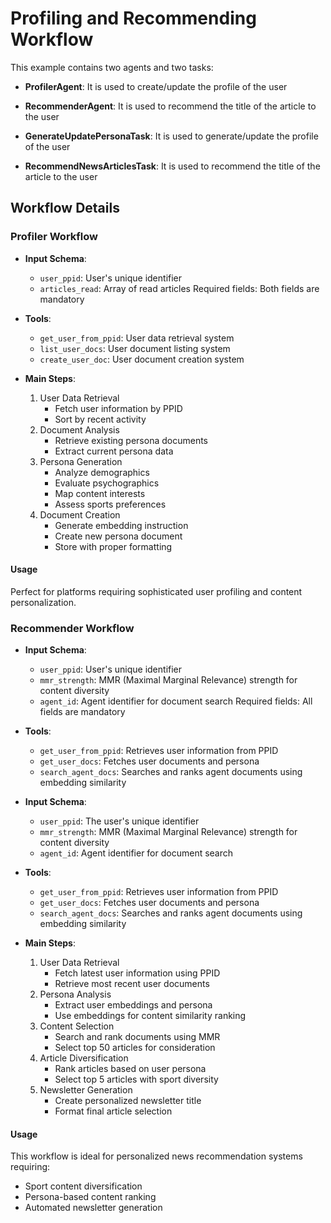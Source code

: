 # Profiling and Recommending Workflow

This example contains two agents and two tasks:

- **ProfilerAgent**: It is used to create/update the profile of the user
- **RecommenderAgent**: It is used to recommend the title of the article to the user

- **GenerateUpdatePersonaTask**: It is used to generate/update the profile of the user
- **RecommendNewsArticlesTask**: It is used to recommend the title of the article to the user

## Workflow Details

### Profiler Workflow

- **Input Schema**:
  - `user_ppid`: User's unique identifier
  - `articles_read`: Array of read articles
  Required fields: Both fields are mandatory

- **Tools**:
  - `get_user_from_ppid`: User data retrieval system
  - `list_user_docs`: User document listing system
  - `create_user_doc`: User document creation system

- **Main Steps**:
  1. User Data Retrieval
     - Fetch user information by PPID
     - Sort by recent activity
  2. Document Analysis
     - Retrieve existing persona documents
     - Extract current persona data
  3. Persona Generation
     - Analyze demographics
     - Evaluate psychographics
     - Map content interests
     - Assess sports preferences
  4. Document Creation
     - Generate embedding instruction
     - Create new persona document
     - Store with proper formatting

#### Usage

Perfect for platforms requiring sophisticated user profiling and content personalization.

### Recommender Workflow

- **Input Schema**:
  - `user_ppid`: User's unique identifier
  - `mmr_strength`: MMR (Maximal Marginal Relevance) strength for content diversity
  - `agent_id`: Agent identifier for document search
  Required fields: All fields are mandatory

- **Tools**:
  - `get_user_from_ppid`: Retrieves user information from PPID
  - `get_user_docs`: Fetches user documents and persona
  - `search_agent_docs`: Searches and ranks agent documents using embedding similarity

- **Input Schema**:
  - `user_ppid`: The user's unique identifier
  - `mmr_strength`: MMR (Maximal Marginal Relevance) strength for content diversity
  - `agent_id`: Agent identifier for document search

- **Tools**:
  - `get_user_from_ppid`: Retrieves user information from PPID
  - `get_user_docs`: Fetches user documents and persona
  - `search_agent_docs`: Searches and ranks agent documents using embedding similarity

- **Main Steps**:
  1. User Data Retrieval
     - Fetch latest user information using PPID
     - Retrieve most recent user documents
  2. Persona Analysis
     - Extract user embeddings and persona
     - Use embeddings for content similarity ranking
  3. Content Selection
     - Search and rank documents using MMR
     - Select top 50 articles for consideration
  4. Article Diversification
     - Rank articles based on user persona
     - Select top 5 articles with sport diversity
  5. Newsletter Generation
     - Create personalized newsletter title
     - Format final article selection

#### Usage

This workflow is ideal for personalized news recommendation systems requiring:

- Sport content diversification
- Persona-based content ranking
- Automated newsletter generation
